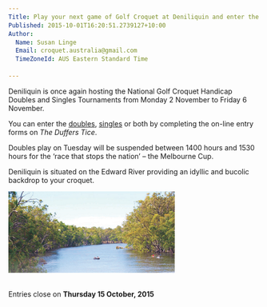 ```yaml
---
Title: Play your next game of Golf Croquet at Deniliquin and enter the GC Handicap Doubles and Singles
Published: 2015-10-01T16:20:51.2739127+10:00
Author:
  Name: Susan Linge
  Email: croquet.australia@gmail.com
  TimeZoneId: AUS Eastern Standard Time

---
```

Deniliquin is once again hosting the National Golf Croquet Handicap Doubles and Singles Tournaments from Monday 2 November to Friday 6 November.

You can enter the [doubles](http://www.thedufferstice.com/tournaments-by-category/62-aust-gc-handicap-doubles/individual-registration), [singles](http://www.thedufferstice.com/tournaments-by-category/63-aust-gc-handicap-singles/individual-registration) or both by completing the on-line entry forms on *The Duffers Tice*.

Doubles play on Tuesday will be suspended between 1400 hours and 1530 hours for the ‘race that stops the nation’ – the Melbourne Cup.

Deniliquin is situated on the Edward River providing an idyllic and bucolic backdrop to your croquet.

<img src="/edward-river.png" alt="Edwards River" title="Edwards River at Deniliquin"/>

<br/>Entries close on **Thursday 15 October, 2015**